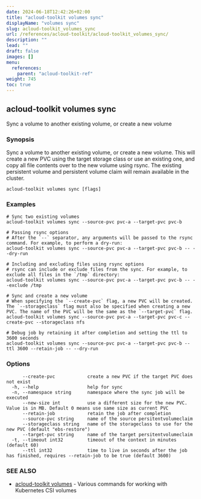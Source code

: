 ```yaml
---
date: 2024-06-18T12:42:26+02:00
title: "acloud-toolkit volumes sync"
displayName: "volumes sync"
slug: acloud-toolkit_volumes_sync
url: /references/acloud-toolkit/acloud-toolkit_volumes_sync/
description: ""
lead: ""
draft: false
images: []
menu:
  references:
    parent: "acloud-toolkit-ref"
weight: 745
toc: true
---
```

## acloud-toolkit volumes sync

Sync a volume to another existing volume, or create a new volume

### Synopsis

Sync a volume to another existing volume, or create a new volume. This will create a new PVC using the target storage class or use an existing one, and copy all file contents over to the new volume using rsync. The existing persistent volume and persistent volume claim will remain available in the cluster.

```
acloud-toolkit volumes sync [flags]
```

### Examples

```
# Sync two existing volumes
acloud-toolkit volumes sync --source-pvc pvc-a --target-pvc pvc-b

# Passing rsync options
# After the `--` separator, any arguments will be passed to the rsync command. For example, to perform a dry-run:
acloud-toolkit volumes sync --source-pvc pvc-a --target-pvc pvc-b -- --dry-run

# Including and excluding files using rsync options
# rsync can include or exclude files from the sync. For example, to exclude all files in the `/tmp` directory:
acloud-toolkit volumes sync --source-pvc pvc-a --target-pvc pvc-b -- --exclude /tmp

# Sync and create a new volume
# When specifying the `--create-pvc` flag, a new PVC will be created. The `--storageclass` flag must also be specified when creating a new PVC. The name of the PVC will be the same as the `--target-pvc` flag.
acloud-toolkit volumes sync --source-pvc pvc-a --target-pvc pvc-c --create-pvc --storageclass nfs

# Debug job by retaining it after completion and setting the ttl to 3600 seconds
acloud-toolkit volumes sync --source-pvc pvc-a --target-pvc pvc-b --ttl 3600 --retain-job -- --dry-run

```

### Options

```
      --create-pvc            create a new PVC if the target PVC does not exist
  -h, --help                  help for sync
  -n, --namespace string      namespace where the sync job will be executed
      --new-size int          use a different size for the new PVC. Value is in MB. Default 0 means use same size as current PVC
      --retain-job            retain the job after completion
      --source-pvc string     name of the source persitentvolumeclaim
      --storageclass string   name of the storageclass to use for the new PVC (default "ebs-restore")
      --target-pvc string     name of the target persitentvolumeclaim
  -t, --timeout int32         timeout of the context in minutes (default 60)
      --ttl int32             time to live in seconds after the job has finished, requires --retain-job to be true (default 3600)
```

### SEE ALSO

* [acloud-toolkit volumes](/references/acloud-toolkit/acloud-toolkit_volumes/)	 - Various commands for working with Kubernetes CSI volumes

